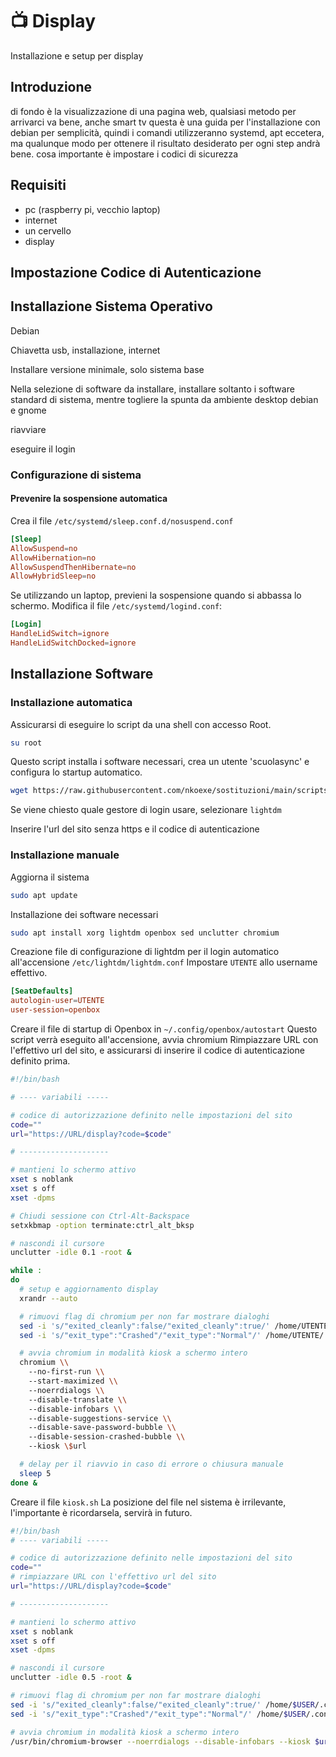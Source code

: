 # 📺 Display

Installazione e setup per display


## Introduzione

di fondo è la visualizzazione di una pagina web, qualsiasi metodo per arrivarci va bene, anche smart tv
questa è una guida per l'installazione con debian per semplicità, quindi i comandi utilizzeranno systemd, apt eccetera, ma qualunque modo per ottenere il risultato desiderato per ogni step andrà bene.
cosa importante è impostare i codici di sicurezza

## Requisiti

* pc (raspberry pi, vecchio laptop)
* internet
* un cervello
* display

## Impostazione Codice di Autenticazione

## Installazione Sistema Operativo

Debian

Chiavetta usb, installazione, internet

Installare versione minimale, solo sistema base

Nella selezione di software da installare, installare soltanto i software standard di sistema, mentre togliere la spunta da ambiente desktop debian e gnome

riavviare

eseguire il login

### Configurazione di sistema

#### Prevenire la sospensione automatica

Crea il file `/etc/systemd/sleep.conf.d/nosuspend.conf`

```conf
[Sleep]
AllowSuspend=no
AllowHibernation=no
AllowSuspendThenHibernate=no
AllowHybridSleep=no
```

Se utilizzando un laptop, previeni la sospensione quando si abbassa lo schermo.
Modifica il file `/etc/systemd/logind.conf`:

```conf
[Login]
HandleLidSwitch=ignore
HandleLidSwitchDocked=ignore
```

## Installazione Software

### Installazione automatica

Assicurarsi di eseguire lo script da una shell con accesso Root.

```sh
su root
```

Questo script installa i software necessari, crea un utente 'scuolasync' e configura lo startup automatico.

```sh
wget https://raw.githubusercontent.com/nkoexe/sostituzioni/main/scripts/kiosk_install.sh; sh kiosk-install.sh
```

Se viene chiesto quale gestore di login usare, selezionare `lightdm`

Inserire l'url del sito senza https e il codice di autenticazione

### Installazione manuale

Aggiorna il sistema

```sh
sudo apt update
```

Installazione dei software necessari

```sh
sudo apt install xorg lightdm openbox sed unclutter chromium
```

Creazione file di configurazione di lightdm per il login automatico all'accensione
`/etc/lightdm/lightdm.conf`
Impostare `UTENTE` allo username effettivo.

```conf
[SeatDefaults]
autologin-user=UTENTE
user-session=openbox
```

Creare il file di startup di Openbox in `~/.config/openbox/autostart`
Questo script verrà eseguito all'accensione, avvia chromium
Rimpiazzare URL con l'effettivo url del sito, e assicurarsi di inserire il codice di autenticazione definito prima.

```bash
#!/bin/bash

# ---- variabili -----

# codice di autorizzazione definito nelle impostazioni del sito
code=""
url="https://URL/display?code=$code"

# --------------------

# mantieni lo schermo attivo
xset s noblank
xset s off
xset -dpms

# Chiudi sessione con Ctrl-Alt-Backspace
setxkbmap -option terminate:ctrl_alt_bksp

# nascondi il cursore
unclutter -idle 0.1 -root &

while :
do
  # setup e aggiornamento display
  xrandr --auto

  # rimuovi flag di chromium per non far mostrare dialoghi
  sed -i 's/"exited_cleanly":false/"exited_cleanly":true/' /home/UTENTE/.config/chromium/Default/Preferences
  sed -i 's/"exit_type":"Crashed"/"exit_type":"Normal"/' /home/UTENTE/.config/chromium/Default/Preferences

  # avvia chromium in modalità kiosk a schermo intero
  chromium \\
    --no-first-run \\
    --start-maximized \\
    --noerrdialogs \\
    --disable-translate \\
    --disable-infobars \\
    --disable-suggestions-service \\
    --disable-save-password-bubble \\
    --disable-session-crashed-bubble \\
    --kiosk \$url

  # delay per il riavvio in caso di errore o chiusura manuale
  sleep 5
done &
```


Creare il file `kiosk.sh`
La posizione del file nel sistema è irrilevante, l'importante è ricordarsela, servirà in futuro.

```bash
#!/bin/bash
# ---- variabili -----

# codice di autorizzazione definito nelle impostazioni del sito
code=""
# rimpiazzare URL con l'effettivo url del sito
url="https://URL/display?code=$code"

# --------------------

# mantieni lo schermo attivo
xset s noblank
xset s off
xset -dpms

# nascondi il cursore
unclutter -idle 0.5 -root &

# rimuovi flag di chromium per non far mostrare dialoghi
sed -i 's/"exited_cleanly":false/"exited_cleanly":true/' /home/$USER/.config/chromium/Default/Preferences
sed -i 's/"exit_type":"Crashed"/"exit_type":"Normal"/' /home/$USER/.config/chromium/Default/Preferences

# avvia chromium in modalità kiosk a schermo intero
/usr/bin/chromium-browser --noerrdialogs --disable-infobars --kiosk $url &
```